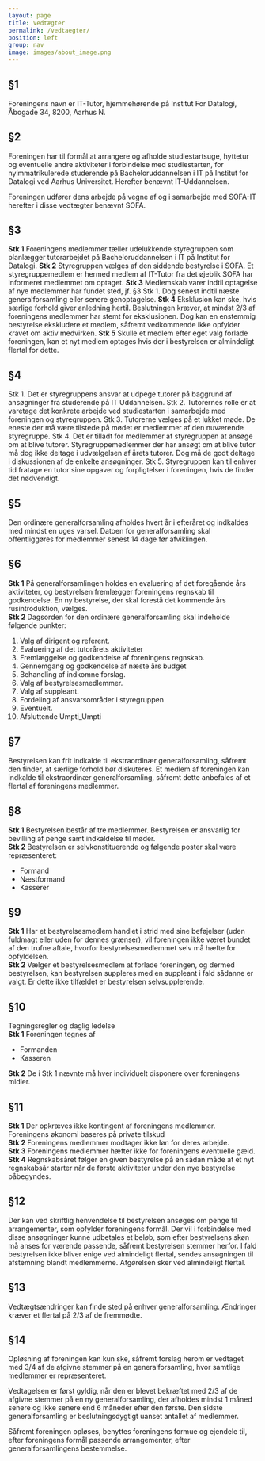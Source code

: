 ```yaml
---
layout: page
title: Vedtægter
permalink: /vedtaegter/
position: left
group: nav
image: images/about_image.png
---
```



## §1
Foreningens navn er IT-Tutor, hjemmehørende på Institut For Datalogi, Åbogade 34, 8200, Aarhus N.


## §2
Foreningen har til formål at arrangere og afholde studiestartsuge, hyttetur og eventuelle andre aktiviteter i forbindelse med studiestarten, for nyimmatrikulerede studerende på Bacheloruddannelsen i IT på Institut for Datalogi ved Aarhus Universitet. Herefter benævnt IT-Uddannelsen.

Foreningen udfører dens arbejde på vegne af og i samarbejde med SOFA-IT herefter i disse vedtægter benævnt SOFA.


## §3
**Stk 1** Foreningens medlemmer tæller udelukkende styregruppen som planlægger tutorarbejdet på Bacheloruddannelsen i IT på Institut for Datalogi.
**Stk 2** Styregruppen vælges af den siddende bestyrelse i SOFA. Et styregruppemedlem er hermed medlem af IT-Tutor fra det øjeblik SOFA har informeret medlemmet om optaget. 
**Stk 3** Medlemskab varer indtil optagelse af nye medlemmer har fundet sted, jf. §3 Stk 1. Dog senest indtil næste generalforsamling eller senere genoptagelse. 
**Stk 4** Eksklusion kan ske, hvis særlige forhold giver anledning hertil. Beslutningen kræver, at mindst 2/3 af foreningens medlemmer har stemt for eksklusionen. Dog kan en enstemmig bestyrelse ekskludere et medlem, såfremt vedkommende ikke opfylder kravet om aktiv medvirken.
**Stk 5** Skulle et medlem efter eget valg forlade foreningen, kan et nyt medlem optages hvis der i bestyrelsen er almindeligt flertal for dette.

## §4
Stk 1. Det er styregruppens ansvar at udpege tutorer på baggrund af ansøgninger fra studerende på IT Uddannelsen. 
Stk 2. Tutorernes rolle er at varetage det konkrete arbejde ved studiestarten i samarbejde med foreningen og styregruppen. 
Stk 3. Tutorerne vælges på et lukket møde. De eneste der må være tilstede på mødet er medlemmer af den nuværende styregruppe.
Stk 4. Det er tilladt for medlemmer af styregruppen at ansøge om at blive tutorer. Styregruppemedlemmer der har ansøgt om at blive tutor må dog ikke deltage i udvælgelsen af årets tutorer. Dog må de godt deltage i diskussionen af de enkelte ansøgninger.
Stk 5. Styregruppen kan til enhver tid fratage en tutor sine opgaver og forpligtelser i foreningen, hvis de finder det nødvendigt. 


## §5
Den ordinære generalforsamling afholdes hvert år i efteråret og indkaldes med mindst en uges varsel. Datoen for generalforsamling skal offentliggøres for medlemmer senest 14 dage før afviklingen.


## §6
**Stk 1** På generalforsamlingen holdes en evaluering af det foregående års aktiviteter, og bestyrelsen fremlægger foreningens regnskab til godkendelse. En ny bestyrelse, der skal forestå det kommende års rusintroduktion, vælges.<br>
**Stk 2** Dagsorden for den ordinære generalforsamling skal indeholde følgende punkter:


1. Valg af dirigent og referent.
2. Evaluering af det tutorårets aktiviteter
3. Fremlæggelse og godkendelse af foreningens regnskab.
4. Gennemgang og godkendelse af næste års budget
5. Behandling af indkomne forslag.
6. Valg af bestyrelsesmedlemmer.
7. Valg af suppleant.
8. Fordeling af ansvarsområder i styregruppen
8. Eventuelt.
9. Afsluttende Umpti_Umpti


## §7
Bestyrelsen kan frit indkalde til ekstraordinær generalforsamling, såfremt den finder, at særlige forhold bør diskuteres. Et medlem af foreningen kan indkalde til ekstraordinær generalforsamling, såfremt dette anbefales af et flertal af foreningens medlemmer.


## §8
**Stk 1** Bestyrelsen består af tre medlemmer. Bestyrelsen er ansvarlig for bevilling af penge samt indkaldelse til møder. <br>
**Stk 2** Bestyrelsen er selvkonstituerende og følgende poster skal være repræsenteret:
+ Formand
+ Næstformand
+ Kasserer


## §9
**Stk 1** Har et bestyrelsesmedlem handlet i strid med sine beføjelser (uden fuldmagt eller uden for dennes grænser), vil foreningen ikke været bundet af den trufne aftale, hvorfor bestyrelsesmedlemmet selv må hæfte for opfyldelsen. <br>
**Stk 2** Vælger et bestyrelsesmedlem at forlade foreningen, og dermed bestyrelsen, kan bestyrelsen suppleres med en suppleant i fald sådanne er valgt. Er dette ikke tilfældet er bestyrelsen selvsupplerende.


## §10
Tegningsregler og daglig ledelse<br>
**Stk 1**
Foreningen tegnes af
+ Formanden
+ Kasseren<br>

**Stk 2** De i Stk 1 nævnte må hver individuelt disponere over foreningens midler.


## §11
**Stk 1** Der opkræves ikke kontingent af foreningens medlemmer. Foreningens økonomi baseres på private tilskud <br>
**Stk 2** Foreningens medlemmer modtager ikke løn for deres arbejde.<br>
**Stk 3** Foreningens medlemmer hæfter ikke for foreningens eventuelle gæld.<br>
**Stk 4** Regnskabsåret følger en given bestyrelse på en sådan måde at et nyt regnskabsår starter når de første aktiviteter under den nye bestyrelse påbegyndes.


## §12
Der kan ved skriftlig henvendelse til bestyrelsen ansøges om penge til arrangementer, som opfylder foreningens formål. Der vil i forbindelse med disse ansøgninger kunne udbetales et beløb, som efter bestyrelsens skøn må anses for værende passende, såfremt bestyrelsen stemmer herfor. I fald bestyrelsen ikke bliver enige ved almindeligt flertal, sendes ansøgningen til afstemning blandt medlemmerne. Afgørelsen sker ved almindeligt flertal.


## §13
Vedtægtsændringer kan finde sted på enhver generalforsamling. Ændringer kræver et flertal på 2/3 af de fremmødte.


## §14
Opløsning af foreningen kan kun ske, såfremt forslag herom er vedtaget med 3/4 af de afgivne stemmer på en generalforsamling, hvor samtlige medlemmer er repræsenteret.

Vedtagelsen er først gyldig, når den er blevet bekræftet med 2/3 af de afgivne stemmer på en ny generalforsamling, der afholdes mindst 1 måned senere og ikke senere
end 6 måneder efter den første.
Den sidste generalforsamling er beslutningsdygtigt uanset antallet af medlemmer.

Såfremt foreningen opløses, benyttes foreningens formue og ejendele til, efter foreningens formål passende arrangementer, efter generalforsamlingens bestemmelse. 
